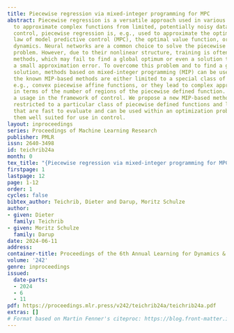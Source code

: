 ```yaml
---
title: Piecewise regression via mixed-integer programming for MPC
abstract: Piecewise regression is a versatile approach used in various disciplines
  to approximate complex functions from limited, potentially noisy data points. In
  control, piecewise regression is, e.g., used to approximate the optimal control
  law of model predictive control (MPC), the optimal value function, or unknown system
  dynamics. Neural networks are a common choice to solve the piecewise regression
  problem. However, due to their nonlinear structure, training is often based on gradient-based
  methods, which may fail to find a global optimum or even a solution that leads to
  a small approximation error. To overcome this problem and to find a global optimal
  solution, methods based on mixed-integer programming (MIP) can be used. However,
  the known MIP-based methods are either limited to a special class of functions,
  e.g., convex piecewise affine functions, or they lead to complex approximations
  in terms of the number of regions of the piecewise defined function. Both complicate
  a usage in the framework of control. We propose a new MIP-based method that is not
  restricted to a particular class of piecewise defined functions and leads to functions
  that are fast to evaluate and can be used within an optimization problem, making
  them well suited for use in control.
layout: inproceedings
series: Proceedings of Machine Learning Research
publisher: PMLR
issn: 2640-3498
id: teichrib24a
month: 0
tex_title: "{Piecewise regression via mixed-integer programming for MPC}"
firstpage: 1
lastpage: 12
page: 1-12
order: 1
cycles: false
bibtex_author: Teichrib, Dieter and Darup, Moritz Schulze
author:
- given: Dieter
  family: Teichrib
- given: Moritz Schulze
  family: Darup
date: 2024-06-11
address:
container-title: Proceedings of the 6th Annual Learning for Dynamics & Control Conference
volume: '242'
genre: inproceedings
issued:
  date-parts:
  - 2024
  - 6
  - 11
pdf: https://proceedings.mlr.press/v242/teichrib24a/teichrib24a.pdf
extras: []
# Format based on Martin Fenner's citeproc: https://blog.front-matter.io/posts/citeproc-yaml-for-bibliographies/
---
```

